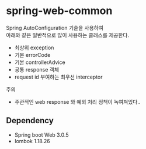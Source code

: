 # spring-web-common
Spring AutoConfiguration 기술을 사용하여  
아래와 같은 일반적으로 많이 사용하는 클래스를 제공한다.
- 최상위 exception
- 기본 errorCode
- 기본 controllerAdvice
- 공통 response 객체
- request id 부여하는 최우선 interceptor
  
주의
- 주관적인 web response 와 예외 처리 정책이 녹여져있다..  

## Dependency
- Spring boot Web 3.0.5
- lombok 1.18.26
